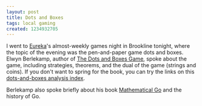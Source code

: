 ```yaml
---
layout: post
title: Dots and Boxes
tags: local gaming
created: 1234932705
---
```

I went to [Eureka](http://www.eurekapuzzles.com/)'s almost-weekly games night in Brookline tonight, where the topic of the evening was the pen-and-paper game dots and boxes.  Elwyn Berlekamp, author of [The Dots and Boxes Game](http://www.akpeters.com/product.asp?ProdCode=1292), spoke about the game, including strategies, theorems, and the dual of the game (strings and coins).<!--break-->  If you don't want to spring for the book, you can try the links on this [dots-and-boxes analysis index](http://homepages.cae.wisc.edu/~dwilson/boxes/).

Berlekamp also spoke briefly about his book [Mathematical Go](http://www.akpeters.com/product.asp?ProdCode=0326) and the history of Go.
